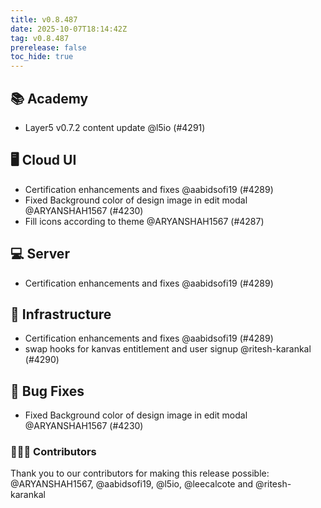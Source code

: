 ```yaml
---
title: v0.8.487
date: 2025-10-07T18:14:42Z
tag: v0.8.487
prerelease: false
toc_hide: true
---
```


## 📚 Academy

- Layer5 v0.7.2 content update @l5io (#4291)

## 🖥 Cloud UI

- Certification enhancements and fixes @aabidsofi19 (#4289)
- Fixed Background color of design image in edit modal @ARYANSHAH1567 (#4230)
- Fill icons according to theme @ARYANSHAH1567 (#4287)

## 💻 Server

- Certification enhancements and fixes @aabidsofi19 (#4289)

## 🦴 Infrastructure

- Certification enhancements and fixes @aabidsofi19 (#4289)
- swap hooks for kanvas entitlement and user signup  @ritesh-karankal (#4290)

## 🐛 Bug Fixes

- Fixed Background color of design image in edit modal @ARYANSHAH1567 (#4230)

### 👨🏽‍💻 Contributors

Thank you to our contributors for making this release possible:
@ARYANSHAH1567, @aabidsofi19, @l5io, @leecalcote and @ritesh-karankal

